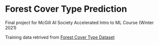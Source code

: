 # Forest Cover Type Prediction
Final project for McGill AI Society Accelerated Intro to ML Course (Winter 2021)

Training data retrived from <a href="https://www.kaggle.com/uciml/forest-cover-type-dataset">Forest Cover Type Dataset</a>
